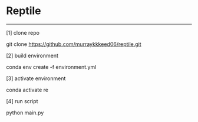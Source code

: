 
# Reptile
----
[1] clone repo

git clone https://github.com/murraykkkeed06/reptile.git

[2] build environment

conda env create -f environment.yml

[3] activate environment

conda activate re

[4] run script

python main.py